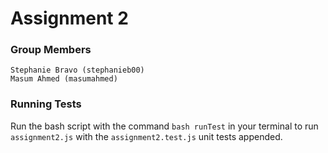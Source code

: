 # Assignment 2

### Group Members
```
Stephanie Bravo (stephanieb00) 
Masum Ahmed (masumahmed) 
```

### Running Tests

Run the bash script with the command `bash runTest` in your terminal to run `assignment2.js` with the `assignment2.test.js` unit tests appended.